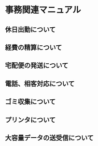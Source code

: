 # 事務関連マニュアル
## 休日出勤について
## 経費の精算について
## 宅配便の発送について
## 電話、相客対応について
## ゴミ収集について
## プリンタについて
## 大容量データの送受信について
